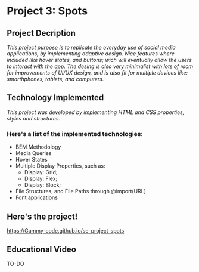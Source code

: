 # Project 3: Spots

## Project Decription

_This project purpose is to replicate the everyday use of social media applications, by implementing adaptive design. Nice features where included like hover states, and buttons; wich will eventually allow the users to interact with the app. The desing is also very minimalist with lots of room for improvements of UI/UX design, and is also fit for multiple devices like: smarthphones, tablets, and computers._

## Technology Implemented

_This project was developed by implementing HTML and CSS properties, styles and structures._

### Here's a list of the implemented technologies:

- BEM Methodology
- Media Queries
- Hover States
- Multiple Display Properties, such as:
  - Display: Grid;
  - Display: Flex;
  - Display: Block;
- File Structures, and File Paths through @import(URL)
- Font applications

## Here's the project!

https://Gammy-code.github.io/se_project_spots

## Educational Video

TO-DO
